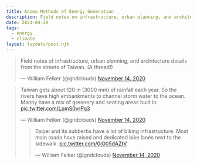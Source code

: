 ```yaml
---
title: Known Methods of Energy Generation
description: Field notes on infrastructure, urban planning, and architecture details from the streets of Taiwan.
date: 2021-04-20
tags:
  - energy
  - climate
layout: layouts/post.njk
---
```


<blockquote class="twitter-tweet"><p lang="en" dir="ltr">Field notes of infrastructure, urban planning, and architecture details from the streets of Taiwan. (A thread!)</p>&mdash; William Felker (@gndclouds) <a href="https://twitter.com/gndclouds/status/1327600966628044806?ref_src=twsrc%5Etfw">November 14, 2020</a></blockquote>

<blockquote class="twitter-tweet"><p lang="en" dir="ltr">Taiwan gets about 120 in (3000 mm) of rainfall each year. So the rivers have high embankments to channel storm water to the ocean. Manny have a mix of greenery and seating areas built in. <a href="https://t.co/LpmS0vrPq3">pic.twitter.com/LpmS0vrPq3</a></p>&mdash; William Felker (@gndclouds) <a href="https://twitter.com/gndclouds/status/1327601076053307393?ref_src=twsrc%5Etfw">November 14, 2020</a>

<blockquote class="twitter-tweet"><p lang="en" dir="ltr">Taipei and its subberbs have a lot of biking infrastructure. Most main roada have raised and dedicated bike lanes next to the sidewalk. <a href="https://t.co/0iO05dAZtV">pic.twitter.com/0iO05dAZtV</a></p>&mdash; William Felker (@gndclouds) <a href="https://twitter.com/gndclouds/status/1327601090267807744?ref_src=twsrc%5Etfw">November 14, 2020</a></blockquote> <script async src="https://platform.twitter.com/widgets.js" charset="utf-8"></script>
